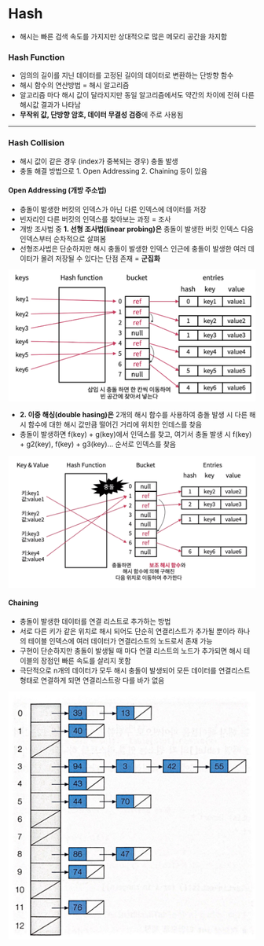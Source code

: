 # Hash
- 해시는 빠른 검색 속도를 가지지만 상대적으로 많은 메모리 공간을 차지함

### Hash Function
- 임의의 길이를 지닌 데이터를 고정된 길이의 데이터로 변환하는 단방향 함수
- 해시 함수의 연산방법 = 해시 알고리즘
- 알고리즘 마다 해시 값이 달라지지만 동일 알고리즘에서도 약간의 차이에 전혀 다른 해시값 결과가 나타남
- **무작위 값, 단방향 암호, 데이터 무결성 검증**에 주로 사용됨

---
### Hash Collision
- 해시 값이 같은 경우 (index가 중복되는 경우) 충돌 발생
- 충돌 해결 방법으로 1. Open Addressing 2. Chaining 등이 있음

#### Open Addressing (개방 주소법)
- 충돌이 발생한 버킷의 인덱스가 아닌 다른 인덱스에 데이터를 저장
- 빈자리인 다른 버킷의 인덱스를 찾아보는 과정 = 조사
- 개방 조사법 중 **1. 선형 조사법(linear probing)은** 충돌이 발생한 버킷 인덱스 다음 인덱스부터 순차적으로 살펴봄
- 선형조사법은 단순하지만 해시 충돌이 발생한 인덱스 인근에 충돌이 발생한 여러 데이터가 몰려 저장될 수 있다는 단점 존재 = **군집화**

![open_addressing](./img/open_addressing.png)

- **2. 이중 해싱(double hasing)은** 2개의 해시 함수를 사용하여 충돌 발생 시 다른 해시 함수에 대한 해시 값만큼 떨어긴 거리에 위치한 인데스를 찾음
- 충돌이 발생하면 f(key) + g(key)에서 인덱스를 찾고, 여기서 충돌 발생 시 f(key) + g2(key), f(key) + g3(key)... 순서로 인덱스를 찾음

![double_hasing](./img/double_hasing.png)

#### Chaining
- 충돌이 발생한 데이터를 연결 리스트로 추가하는 방법
- 서로 다른 키가 같은 위치로 해시 되어도 단순히 연결리스트가 추가될 뿐이라 하나의 테이블 인덱스에 여러 데이터가 연결리스트의 노드로서 존재 가능
- 구현이 단순하지만 충돌이 발생될 때 마다 연결 리스트의 노드가 추가되면 해시 테이블의 장점인 빠른 속도를 살리지 못함
- 극단적으로 n개의 데이터가 모두 해시 충돌이 발생되어 모든 데이터를 연결리스트 형태로 연결하게 되면 연결리스트랑 다를 바가 없음

![chaining](./img/chaining.png)
